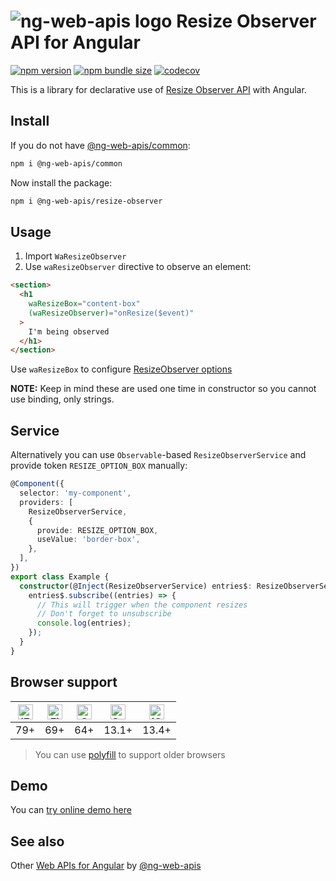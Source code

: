 # ![ng-web-apis logo](https://raw.githubusercontent.com/taiga-family/ng-web-apis/main/libs/resize-observer/logo.svg) Resize Observer API for Angular

[![npm version](https://img.shields.io/npm/v/@ng-web-apis/resize-observer.svg)](https://npmjs.com/package/@ng-web-apis/resize-observer)
[![npm bundle size](https://img.shields.io/bundlephobia/minzip/@ng-web-apis/resize-observer)](https://bundlephobia.com/result?p=@ng-web-apis/resize-observer)
[![codecov](https://codecov.io/github/taiga-family/ng-web-apis/graph/badge.svg?flag=resize-observer)](https://codecov.io/github/taiga-family/ng-web-apis/tree/main/libs/resize-observer)

This is a library for declarative use of
[Resize Observer API](https://developer.mozilla.org/en-US/docs/Web/API/Resize_Observer_API) with Angular.

## Install

If you do not have [@ng-web-apis/common](https://github.com/taiga-family/ng-web-apis/tree/main/libs/common):

```bash
npm i @ng-web-apis/common
```

Now install the package:

```bash
npm i @ng-web-apis/resize-observer
```

## Usage

1. Import `WaResizeObserver`
2. Use `waResizeObserver` directive to observe an element:

```html
<section>
  <h1
    waResizeBox="content-box"
    (waResizeObserver)="onResize($event)"
  >
    I'm being observed
  </h1>
</section>
```

Use `waResizeBox` to configure
[ResizeObserver options](https://developer.mozilla.org/en-US/docs/Web/API/ResizeObserver/observe)

**NOTE:** Keep in mind these are used one time in constructor so you cannot use binding, only strings.

## Service

Alternatively you can use `Observable`-based `ResizeObserverService` and provide token `RESIZE_OPTION_BOX` manually:

```ts
@Component({
  selector: 'my-component',
  providers: [
    ResizeObserverService,
    {
      provide: RESIZE_OPTION_BOX,
      useValue: 'border-box',
    },
  ],
})
export class Example {
  constructor(@Inject(ResizeObserverService) entries$: ResizeObserverService) {
    entries$.subscribe((entries) => {
      // This will trigger when the component resizes
      // Don't forget to unsubscribe
      console.log(entries);
    });
  }
}
```

## Browser support

| [<img src="https://raw.githubusercontent.com/alrra/browser-logos/master/src/edge/edge_48x48.png" alt="IE / Edge" width="24px" height="24px" />](http://godban.github.io/browsers-support-badges/)<br/> | [<img src="https://raw.githubusercontent.com/alrra/browser-logos/master/src/firefox/firefox_48x48.png" alt="Firefox" width="24px" height="24px" />](http://godban.github.io/browsers-support-badges/)<br/> | [<img src="https://raw.githubusercontent.com/alrra/browser-logos/master/src/chrome/chrome_48x48.png" alt="Chrome" width="24px" height="24px" />](http://godban.github.io/browsers-support-badges/)<br/> | [<img src="https://raw.githubusercontent.com/alrra/browser-logos/master/src/safari/safari_48x48.png" alt="Safari" width="24px" height="24px" />](http://godban.github.io/browsers-support-badges/)<br/> | [<img src="https://raw.githubusercontent.com/alrra/browser-logos/master/src/safari-ios/safari-ios_48x48.png" alt="iOS Safari" width="24px" height="24px" />](http://godban.github.io/browsers-support-badges/)<br/> |
| ------------------------------------------------------------------------------------------------------------------------------------------------------------------------------------------------------ | ---------------------------------------------------------------------------------------------------------------------------------------------------------------------------------------------------------- | ------------------------------------------------------------------------------------------------------------------------------------------------------------------------------------------------------- | ------------------------------------------------------------------------------------------------------------------------------------------------------------------------------------------------------- | ------------------------------------------------------------------------------------------------------------------------------------------------------------------------------------------------------------------- |
| 79+                                                                                                                                                                                                    | 69+                                                                                                                                                                                                        | 64+                                                                                                                                                                                                     | 13.1+                                                                                                                                                                                                   | 13.4+                                                                                                                                                                                                               |

> You can use [polyfill](https://www.npmjs.com/package/resize-observer-polyfill) to support older browsers

## Demo

You can [try online demo here](https://taiga-family.github.io/ng-web-apis/resize-observer)

## See also

Other [Web APIs for Angular](https://taiga-family.github.io/ng-web-apis/) by
[@ng-web-apis](https://github.com/taiga-family/ng-web-apis)
